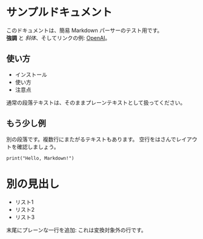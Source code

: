 # サンプルドキュメント

このドキュメントは、簡易 Markdown パーサーのテスト用です。  
**強調** と *斜体*、そしてリンクの例: [OpenAI](https://openai.com)。

## 使い方

- インストール
- 使い方
- 注意点

通常の段落テキストは、そのままプレーンテキストとして扱ってください。

## もう少し例

別の段落です。複数行にまたがるテキストもあります。
空行をはさんでレイアウトを確認しましょう。

```
print("Hello, Markdown!")
```

# 別の見出し

- リスト1
- リスト2
- リスト3

末尾にプレーンな一行を追加: これは変換対象外の行です。
